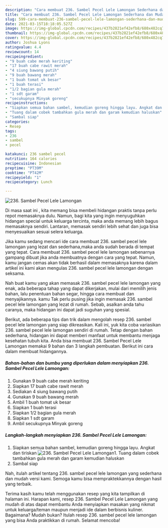 ```yaml
---
description: "Cara membuat 236. Sambel Pecel Lele Lamongan Sederhana dan Mudah Dibuat"
title: "Cara membuat 236. Sambel Pecel Lele Lamongan Sederhana dan Mudah Dibuat"
slug: 599-cara-membuat-236-sambel-pecel-lele-lamongan-sederhana-dan-mudah-dibuat
date: 2021-03-15T18:18:05.527Z
image: https://img-global.cpcdn.com/recipes/437b2821ef42efb8/680x482cq70/236-sambel-pecel-lele-lamongan-foto-resep-utama.jpg
thumbnail: https://img-global.cpcdn.com/recipes/437b2821ef42efb8/680x482cq70/236-sambel-pecel-lele-lamongan-foto-resep-utama.jpg
cover: https://img-global.cpcdn.com/recipes/437b2821ef42efb8/680x482cq70/236-sambel-pecel-lele-lamongan-foto-resep-utama.jpg
author: Joshua Lyons
ratingvalue: 4.4
reviewcount: 14
recipeingredient:
- "9 buah cabe merah keriting"
- "17 buah cabe rawit merah"
- "4 siung bawang putih"
- "9 buah bawang merah"
- "1 buah tomat uk besar"
- "1 buah terasi"
- "1/2 bagian gula merah"
- "1 sdt garam"
- "secukupnya Minyak goreng"
recipeinstructions:
- "Siapkan semua bahan sambel, kemudian goreng hingga layu. Angkat dan tiriskan"
- "Tuang dalam cobek tambahkan gula merah dan garam kemudian haluskan"
- "Sambal siap"
categories:
- Resep
tags:
- 236
- sambel
- pecel

katakunci: 236 sambel pecel 
nutrition: 164 calories
recipecuisine: Indonesian
preptime: "PT39M"
cooktime: "PT42M"
recipeyield: "1"
recipecategory: Lunch

---
```



![236. Sambel Pecel Lele Lamongan](https://img-global.cpcdn.com/recipes/437b2821ef42efb8/680x482cq70/236-sambel-pecel-lele-lamongan-foto-resep-utama.jpg)

Di masa  saat ini , kita memang bisa membeli hidangan praktis tanpa perlu repot memasaknya dulu. Namun, bagi kita yang ingin menyuguhkan hidangan special untuk keluarga tercinta, maka anda memang lebih bagus memasaknya sendiri. Lantaran, memasak sendiri lebih sehat dan juga bisa menyesuaikan sesuai selera keluarga.

Jika kamu sedang mencari ide cara membuat 236. sambel pecel lele lamongan yang lezat dan sederhana,maka anda sudah berada di tempat yang tepat. Cara membuat 236. sambel pecel lele lamongan  sebenarnya gampang dibuat jika anda membuatnya dengan cara yang tepat. Namun, kamu jangan cemas akan tidak berhasil dalam memasaknya 
karena dalam artikel ini kami akan mengulas 236. sambel pecel lele lamongan dengan seksama.  



Nah buat kamu yang akan memasak 236. sambel pecel lele lamongan yang enak, ada beberapa tahap yang dapat dikerjakan, mulai dari memilih jenis bahan, lalu penentuan bahan segar, hingga cara membuat dan menyajikannya. kamu Tak perlu pusing jika ingin memasak 236. sambel pecel lele lamongan yang lezat di rumah. Sebab, asalkan anda  tahu caranya, maka hidangan ini dapat jadi suguhan yang spesial.

Berikut, ada beberapa tips dan trik dalam mengolah resep 236. sambel pecel lele lamongan yang siap dikreasikan. Kali ini, yuk kita coba variasikan 236. sambel pecel lele lamongan sendiri di rumah. Tetap dengan bahan sederhana, hidangan ini dapat memberi manfaat untuk membantu menjaga kesehatan tubuh kita. Anda bisa membuat 236. Sambel Pecel Lele Lamongan memakai 9 bahan dan 3 langkah pembuatan. Berikut ini cara dalam membuat hidangannya.

<!--inarticleads1-->

##### Bahan-bahan dan bumbu yang diperlukan dalam menyiapkan 236. Sambel Pecel Lele Lamongan:

1. Gunakan 9 buah cabe merah keriting
1. Siapkan 17 buah cabe rawit merah
1. Sediakan 4 siung bawang putih
1. Gunakan 9 buah bawang merah
1. Ambil 1 buah tomat uk besar
1. Siapkan 1 buah terasi
1. Siapkan 1/2 bagian gula merah
1. Siapkan 1 sdt garam
1. Ambil secukupnya Minyak goreng




<!--inarticleads2-->

##### Langkah-langkah menyiapkan 236. Sambel Pecel Lele Lamongan:

1. Siapkan semua bahan sambel, kemudian goreng hingga layu. Angkat dan tiriskan
<img src="https://img-global.cpcdn.com/steps/7f577ed908e2a8f6/160x128cq70/236-sambel-pecel-lele-lamongan-langkah-memasak-1-foto.jpg" alt="236. Sambel Pecel Lele Lamongan">1. Tuang dalam cobek tambahkan gula merah dan garam kemudian haluskan
1. Sambal siap




Nah, itulah artikel tentang  236. sambel pecel lele lamongan  yang sederhana dan mudah versi kami. Semoga kamu bisa mempraktekkannya dengan hasil yang terbaik. 

Terima kasih kamu telah menggunakan resep yang kita tampilkan di halaman ini. Harapan kami, resep  236. Sambel Pecel Lele Lamongan yang mudah di atas dapat membantu Anda menyiapkan masakan yang nikmat untuk keluarga/teman maupun menjadi ide dalam berbisnis kuliner. Bagaimana? Mudah bukan? Itulah resep 236. sambel pecel lele lamongan yang bisa Anda praktikkan di rumah. Selamat mencoba!

